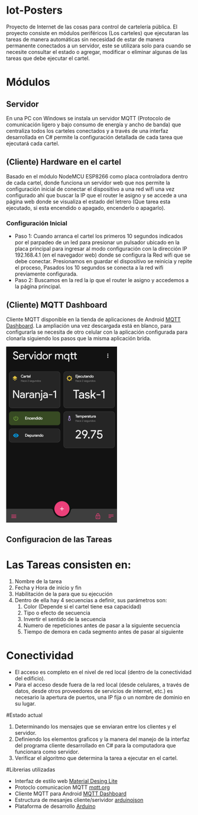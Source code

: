 # Iot-Posters
Proyecto de Internet de las cosas para control de cartelería pública.
El proyecto consiste en módulos periféricos (Los carteles) que ejecutaran las tareas de manera automáticas sin necesidad de estar de manera permanente conectados a un servidor, este se utilizara solo para cuando se necesite consultar el estado o agregar, modificar o eliminar algunas de las tareas que debe ejecutar el cartel.  

# Módulos

## Servidor
En una PC con Windows se instala un servidor MQTT (Protocolo de comunicación ligero y bajo consumo de energía y ancho de banda) que centraliza todos los carteles conectados y a través de una interfaz desarrollada en C# permite la configuración detallada de cada tarea que ejecutará cada cartel.


## (Cliente) Hardware en el cartel
Basado en el módulo NodeMCU ESP8266 como placa controladora dentro de cada cartel, donde funciona un servidor web que nos permite la configuración inicial de conectar el dispositivo a una red wifi una vez configurado ahí que buscar la IP que el router le asigno y se accede a una página web donde se visualiza el estado del letrero (Que tarea esta ejecutado, si esta encendido o apagado, encenderlo o apagarlo).

### Configuración Inicial
- Paso 1: Cuando arranca el cartel los primeros 10 segundos indicados por el parpadeo de un led para presionar un pulsador ubicado en la placa principal para ingresar al modo configuración con la dirección IP 192.168.4.1 (en el navegador web) donde se configura la Red wifi que se debe conectar. Presionamos en guardar el dispositivo se reinicia y repite el proceso, Pasados los 10 segundos se conecta a la red wifi previamente configurada. 
- Paso 2: Buscamos en la red la ip que el router le asigno y accedemos a la página principal.

## (Cliente) MQTT Dashboard
Cliente MQTT disponible en la tienda de aplicaciones de Android [MQTT Dashboard](https://play.google.com/store/apps/details?id=com.app.vetru.mqttdashboard&hl=es_AR&gl=US). La ampliación una vez descargada está en blanco, para configurarla se necesita de otro celular con la aplicación configurada para clonarla siguiendo los pasos que la misma aplicación brida.

<img src="/images/MQTT_Dashboard.png" alt="drawing" width="300"/>


## Configuracion de las Tareas

# Las Tareas consisten en:
1. Nombre de la tarea
2. Fecha y Hora de inicio y fin
3. Habilitación de la para que su ejecución
4. Dentro de ella hay 4 secuencias a definir, sus parámetros son:
    1. Color (Depende si el cartel tiene esa capacidad)
    2. Tipo o efecto de secuencia
    3. Invertir el sentido de la secuencia
    4. Numero de repeticiones antes de pasar a la siguiente secuencia
    5. Tiempo de demora en cada segmento antes de pasar al siguiente


# Conectividad
- El acceso es completo en el nivel de red local (dentro de la conectividad del edificio). 
- Para el acceso desde fuera de la red local (desde celulares, a través de datos, desde otros proveedores de servicios de internet, etc.) es necesario la apertura de puertos, una IP fija o un nombre de dominio en su lugar.


#Estado actual
1. Determinando los mensajes que se enviaran entre los clientes y el servidor.
2. Definiendo los elementos graficos y la manera del manejo de la interfaz del programa cliente desarrollado en C# para la computadora que funcionara como servidor.
3. Verificar el algoritmo que determina la tarea a ejecutar en el cartel. 

#Librerias utilizadas
- Interfaz de estilo web [Material Desing Lite](https://getmdl.io/)
- Protoclo comunicacion MQTT [mqtt.org](https://mqtt.org/)
- Cliente MQTT para Android [MQTT Dashboard](https://play.google.com/store/apps/details?id=com.app.vetru.mqttdashboard&hl=es_AR&gl=US)
- Estructura de mesanjes cliente/serividor [arduinojson](https://arduinojson.org/)
- Plataforma de desarrollo [Arduino](https://www.arduino.cc/)
